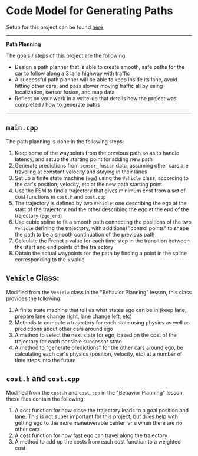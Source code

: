 # Code Model for Generating Paths

Setup for this project can be found [here](Udacity_Project_README.md)

---
**Path Planning**

The goals / steps of this project are the following:
* Design a path planner that is able to create smooth, safe paths for the car to follow along a 3 lane highway with traffic
* A successful path planner will be able to keep inside its lane, avoid hitting other cars, and pass slower moving traffic all by using localization, sensor fusion, and map data
* Reflect on your work in a write-up that details how the project was completed / how to generate paths
---

## `main.cpp`

The path planning is done in the following steps:

1. Keep some of the waypoints from the previous path so as to handle latency, and setup the starting point for adding new path
2. Generate predictions from `sensor_fusion` data, assuming other cars are traveling at constant velocity and staying in their lanes
3. Set up a finite state machine (`ego`) using the `Vehicle` class, according to the car's position, velocity, etc at the new path starting point
4. Use the FSM to find a trajectory that gives minimum cost from a set of cost functions in `cost.h` and `cost.cpp`
5. The trajectory is defined by two `Vehicle`: one describing the ego at the start of the trajectory and the other describing the ego at the end of the trajectory (`ego_end`) 
6. Use cubic spline to fit a smooth path connecting the positions of the two `Vehicle` defining the trajectory, with additional "control points" to shape the path to be a smooth continuation of the previous path
7. Calculate the Frenet `s` value for each time step in the transition between the start and end points of the trajectory
8. Obtain the actual waypoints for the path by finding a point in the spline corresponding to the `s` value

## `Vehicle` Class:

Modified from the `Vehicle` class in the "Behavior Planning" lesson, this class provides the following:

1. A finite state machine that tell us what states ego can be in (keep lane, prepare lane change right, lane change left, etc)
2. Methods to compute a trajectory for each state using physics as well as predictions about other cars around ego
3. A method to select the next state for ego, based on the cost of the trajectory for each possible successor state
4. A method to "generate predictions" for the other cars around ego, be calculating each car's physics (position, velocity, etc) at a number of time steps into the future

## `cost.h` and `cost.cpp`

Modified from the `cost.h` and `cost.cpp` in the "Behavior Planning" lesson, these files contain the following:

1. A cost function for how close the trajectory leads to a goal position and lane. This is not super important for this project, but does help with getting ego to the more maneuverable center lane when there are no other cars
2. A cost function for how fast ego can travel along the trajectory
3. A method to add up the costs from each cost function to a weighted cost 
